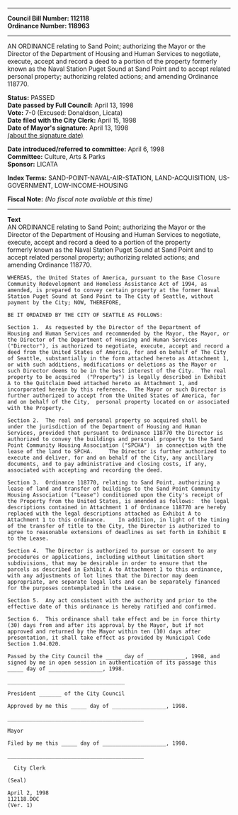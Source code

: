 * * * * *  
  
**Council Bill Number: [](#h0)[](#h2)112118**   
**Ordinance Number: 118963**  
  
* * * * *  
  
AN ORDINANCE relating to Sand Point; authorizing the Mayor or the Director of the Department of Housing and Human Services to negotiate, execute, accept and record a deed to a portion of the property formerly known as the Naval Station Puget Sound at Sand Point and to accept related personal property; authorizing related actions; and amending Ordinance 118770.  
  
**Status:** PASSED   
**Date passed by Full Council:** April 13, 1998   
**Vote:** 7-0 (Excused: Donaldson, Licata)   
**Date filed with the City Clerk:** April 15, 1998   
**Date of Mayor's signature:** April 13, 1998   
[(about the signature date)](/~public/approvaldate.htm)   
  
  
**Date introduced/referred to committee:** April 6, 1998   
**Committee:** Culture, Arts & Parks   
**Sponsor:** LICATA   
  
**Index Terms:** SAND-POINT-NAVAL-AIR-STATION, LAND-ACQUISITION, US-GOVERNMENT, LOW-INCOME-HOUSING  
  
**Fiscal Note:** *(No fiscal note available at this time)*  
  
* * * * *  
  
**Text**  
    AN ORDINANCE relating to Sand Point; authorizing the Mayor or the  
    Director of the Department of Housing and Human Services to negotiate,  
    execute, accept and record a deed to a portion of the property  
    formerly known as the Naval Station Puget Sound at Sand Point and to  
    accept related personal property; authorizing related actions; and  
    amending Ordinance 118770.  
  
    WHEREAS, the United States of America, pursuant to the Base Closure  
    Community Redevelopment and Homeless Assistance Act of 1994, as  
    amended, is prepared to convey certain property at the former Naval  
    Station Puget Sound at Sand Point to The City of Seattle, without  
    payment by the City; NOW, THEREFORE,  
  
    BE IT ORDAINED BY THE CITY OF SEATTLE AS FOLLOWS:  
  
    Section 1.  As requested by the Director of the Department of  
    Housing and Human Services and recommended by the Mayor, the Mayor, or  
    the Director of the Department of Housing and Human Services  
    ("Director"), is authorized to negotiate, execute, accept and record a  
    deed from the United States of America, for and on behalf of The City  
    of Seattle, substantially in the form attached hereto as Attachment 1,  
    or with such additions, modifications or deletions as the Mayor or  
    such Director deems to be in the best interest of the City.  The real  
    property to be acquired  ("Property") is legally described in Exhibit  
    A to the Quitclaim Deed attached hereto as Attachment 1, and  
    incorporated herein by this reference.  The Mayor or such Director is  
    further authorized to accept from the United States of America, for  
    and on behalf of the City,  personal property located on or associated  
    with the Property.  
  
    Section 2.  The real and personal property so acquired shall be  
    under the jurisdiction of the Department of Housing and Human  
    Services, provided that pursuant to Ordinance 118770 the Director is  
    authorized to convey the buildings and personal property to the Sand  
    Point Community Housing Association ("SPCHA")  in connection with the  
    lease of the land to SPCHA.     The Director is further authorized to  
    execute and deliver, for and on behalf of the City, any ancillary  
    documents, and to pay administrative and closing costs, if any,  
    associated with accepting and recording the deed.  
  
    Section 3.  Ordinance 118770, relating to Sand Point, authorizing a  
    lease of land and transfer of buildings to the Sand Point Community  
    Housing Association ("Lease") conditioned upon the City's receipt of  
    the Property from the United States, is amended as follows:  the legal  
    descriptions contained in Attachment 1 of Ordinance 118770 are hereby  
    replaced with the legal descriptions attached as Exhibit A to  
    Attachment 1 to this ordinance.    In addition, in light of the timing  
    of the transfer of title to the City, the Director is authorized to  
    agree to reasonable extensions of deadlines as set forth in Exhibit E  
    to the Lease.  
  
    Section 4.  The Director is authorized to pursue or consent to any  
    procedures or applications, including without limitation short  
    subdivisions, that may be desirable in order to ensure that the  
    parcels as described in Exhibit A to Attachment 1 to this ordinance,  
    with any adjustments of lot lines that the Director may deem  
    appropriate, are separate legal lots and can be separately financed  
    for the purposes contemplated in the Lease.  
  
    Section 5.  Any act consistent with the authority and prior to the  
    effective date of this ordinance is hereby ratified and confirmed.  
  
    Section 6.  This ordinance shall take effect and be in force thirty  
    (30) days from and after its approval by the Mayor, but if not  
    approved and returned by the Mayor within ten (10) days after  
    presentation, it shall take effect as provided by Municipal Code  
    Section 1.04.020.  
  
    Passed by the City Council the _____ day of ____________, 1998, and  
    signed by me in open session in authentication of its passage this  
    _____ day of _________________, 1998.  
  
    _____________________________________  
  
    President _______ of the City Council  
  
    Approved by me this _____ day of _________________, 1998.  
  
    ___________________________________________  
  
    Mayor  
  
    Filed by me this _____ day of ____________________, 1998.  
  
    ___________________________________________  
  
      City Clerk  
  
    (Seal)  
  
    April 2, 1998  
    112118.DOC  
    (Ver. 1)  
